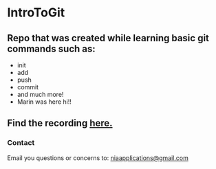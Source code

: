 # IntroToGit
## Repo that was created while learning basic git commands such as:

* init
* add 
* push
* commit
* and much more!
* Marin was here hi!! 

## Find the recording [here.]()

### Contact 
Email you questions or concerns to: niaapplications@gmail.com
